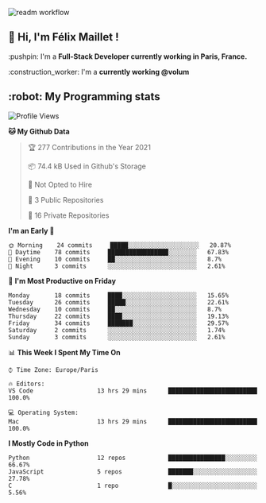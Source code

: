 ![readm workflow](https://github.com/fmaillet24/fmaillet24/actions/workflows/main.yml/badge.svg)

<h2>👋 Hi, I'm Félix Maillet !</h2>

<p>:pushpin: I'm a <strong>Full-Stack Developer currently working in Paris, France.</strong></p>
<p>:construction_worker: I'm a <strong>currently working @volum</strong></p>

<h2>:robot: My Programming stats</h2>

<!--START_SECTION:waka-->
![Profile Views](http://img.shields.io/badge/Profile%20Views-178-blue)

**🐱 My Github Data** 

> 🏆 277 Contributions in the Year 2021
 > 
> 📦 74.4 kB Used in Github's Storage 
 > 
> 🚫 Not Opted to Hire
 > 
> 📜 3 Public Repositories 
 > 
> 🔑 16 Private Repositories  
 > 
**I'm an Early 🐤** 

```text
🌞 Morning    24 commits     █████░░░░░░░░░░░░░░░░░░░░   20.87% 
🌆 Daytime    78 commits     █████████████████░░░░░░░░   67.83% 
🌃 Evening    10 commits     ██░░░░░░░░░░░░░░░░░░░░░░░   8.7% 
🌙 Night      3 commits      ░░░░░░░░░░░░░░░░░░░░░░░░░   2.61%

```
📅 **I'm Most Productive on Friday** 

```text
Monday       18 commits     ████░░░░░░░░░░░░░░░░░░░░░   15.65% 
Tuesday      26 commits     █████░░░░░░░░░░░░░░░░░░░░   22.61% 
Wednesday    10 commits     ██░░░░░░░░░░░░░░░░░░░░░░░   8.7% 
Thursday     22 commits     ████░░░░░░░░░░░░░░░░░░░░░   19.13% 
Friday       34 commits     ███████░░░░░░░░░░░░░░░░░░   29.57% 
Saturday     2 commits      ░░░░░░░░░░░░░░░░░░░░░░░░░   1.74% 
Sunday       3 commits      ░░░░░░░░░░░░░░░░░░░░░░░░░   2.61%

```


📊 **This Week I Spent My Time On** 

```text
⌚︎ Time Zone: Europe/Paris

🔥 Editors: 
VS Code                  13 hrs 29 mins      █████████████████████████   100.0%

💻 Operating System: 
Mac                      13 hrs 29 mins      █████████████████████████   100.0%

```

**I Mostly Code in Python** 

```text
Python                   12 repos            ████████████████░░░░░░░░░   66.67% 
JavaScript               5 repos             ███████░░░░░░░░░░░░░░░░░░   27.78% 
C                        1 repo              █░░░░░░░░░░░░░░░░░░░░░░░░   5.56%

```



<!--END_SECTION:waka-->
